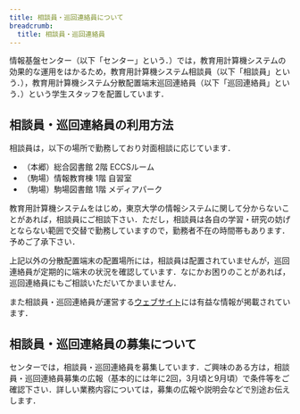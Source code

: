 ```yaml
---
title: 相談員・巡回連絡員について
breadcrumb:
  title: 相談員・巡回連絡員
---
```

情報基盤センター（以下「センター」という．）では，教育用計算機システムの効果的な運用をはかるため，教育用計算機システム相談員（以下「相談員」という．），教育用計算機システム分散配置端末巡回連絡員（以下「巡回連絡員」という．）という学生スタッフを配置しています．

## 相談員・巡回連絡員の利用方法

相談員は，以下の場所で勤務しており対面相談に応じています．

* （本郷）総合図書館 2階 ECCSルーム
* （駒場）情報教育棟 1階 自習室
* （駒場）駒場図書館 1階 メディアパーク

教育用計算機システムをはじめ，東京大学の情報システムに関して分からないことがあれば，相談員にご相談下さい．ただし，相談員は各自の学習・研究の妨げとならない範囲で交替で勤務していますので，勤務者不在の時間帯もあります．予めご了承下さい．

上記以外の分散配置端末の配置場所には，相談員は配置されていませんが，巡回連絡員が定期的に端末の状況を確認しています．なにかお困りのことがあれば，巡回連絡員にもご相談いただいてかまいません．

また相談員・巡回連絡員が運営する[ウェブサイト](https://www.sodan.ecc.u-tokyo.ac.jp/)には有益な情報が掲載されています．

## 相談員・巡回連絡員の募集について

センターでは，相談員・巡回連絡員を募集しています．ご興味のある方は，相談員・巡回連絡員募集の広報（基本的には年に2回，3月頃と9月頃）で条件等をご確認下さい．詳しい業務内容については，募集の広報や説明会などで別途お伝えします．
